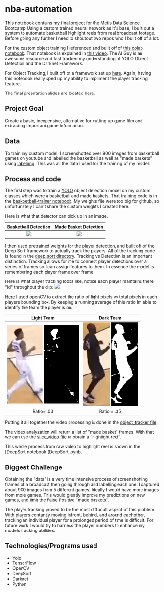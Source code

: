 # nba-automation
This notebook contains my final project for the Metis Data Science Bootcamp
Using a custom trained neural network as it's base, I built out a system to automate basketball highlight reels from real broadcast footage. 
Before going any further I need to shoutout two repos who I built off of a lot.

For the custom object training I referenced and built off of [this colab notebook](https://colab.research.google.com/drive/1Mh2HP_Mfxoao6qNFbhfV3u28tG8jAVGk). That notebook is explained in [this video](https://www.youtube.com/watch?v=10joRJt39Ns&feature=emb_logo&ab_channel=TheAIGuy). The AI Guy is an awesome resource and fast tracked my understanding of YOLO Object Detection and the Darknet Framework. 

For Object Tracking, I built off of a framework set up [here](https://github.com/pythonlessons/TensorFlow-2.x-YOLOv3/blob/master/yolov3/utils.py). Again, having this notebook really sped up my ability to impliment the player tracking feature.

The final presntation slides are located [here](Ryan-Werth-Project-5-Slides.pdf).

## Project Goal
Create a basic, inexpensive, alternative for cutting up game film and extracting important game information.

## Data
To train my custom model, I screenshotted over 900 images from basketball games on youtube and labelled the basketball as well as "made baskets" using [labelimg](https://github.com/tzutalin/labelImg). This was all the data I used for the training of my model.

## Process and code

The first step was to train a [YOLO](https://pjreddie.com/darknet/yolo/) object detection model on my custom classes which were a basketball and made baskets. That training code is in the [baskbetball-trainer notebook](baskbetball-trainer.ipynb). My weights file were too big for github, so unfortunately I can't share the custom weights I created here.

Here is what that detector can pick up in an image. 

Basketball Detection       |  Made Basket Detection
:-------------------------:|:-------------------------:
![](IMAGES/example-ball-detection.png)  |  ![](IMAGES/example-made-basket-detection.png)

I then used pretrained weights for the player detection, and built off of the Deep Sort framework to actually track the players. All of the tracking code is found in the [deep_sort directory](./deep_sort). Tracking vs Detection is an important distinction. Tracking allows for me to connect player detections over a series of frames so I can assign features to them. In essence the model is remembering each player frame over frame.

Here is what player tracking looks like, notice each player maintains there "id" throughout the clip:
![](IMAGES/player-tracked.gif)

[Here](deep_sort/color_detect.py) I used openCV to extract the ratio of light pixels vs total pixels in each players bounding box. By keeping a running average of this ratio Im able to identify the team the player is on. 

Light Team                 |  Dark Team
:-------------------------:|:-------------------------:
![](IMAGES/image_white.png) ![](IMAGES/image_white_mask.png) |  ![](IMAGES/image_black.png) ![](IMAGES/image_black_mask.png)
Ratio= .03 | Ratio = .35

Putting it all together the video processing is done in the [object_tracker file](object_tracker.py). 

The video analyzation will return a list of "made basket" frames. With that we can use the [slice_video file](slice_video.py) to obtain a "highlight reel".

This whole process from raw video to highlight reel is shown in the [DeepSort notebook](DeepSort.ipynb. 

## Biggest Challenge

Obtaining the "data" is a very time intensive process of screenshotting frames of a broadcast then going through and labelling each one. I captured about 900 images from 5 different games. Ideally I would have more images from more games. This would greatly improve my predictions on new games, and limit the False Positive "made baskets".

The player tracking proved to be the most diffucult aspect of this problem. With players contantly moving infront, behind, and around eachother, tracking an individual player for a prolonged period of time is difficult. For future work I would try to harness the player numbers to enhance my models tracking abilities.


## Technologies/Programs used
- Yolo
- TensorFlow
- OpenCV
- DeepSort
- Darknet
- Python
